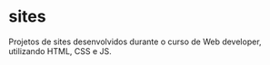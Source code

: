 # sites
Projetos de sites desenvolvidos durante o curso de Web developer, utilizando HTML, CSS e JS.
